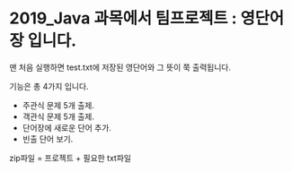 # 2019_Java 과목에서 팀프로젝트 : 영단어장 입니다.

맨 처음 실행하면 test.txt에 저장된 영단어와 그 뜻이 쭉 출력됩니다.

기능은 총 4가지 입니다.
* 주관식 문제 5개 출제.
* 객관식 문제 5개 출제.
* 단어장에 새로운 단어 추가.
* 빈출 단어 보기. 


zip파일 = 프로젝트 + 필요한 txt파일
